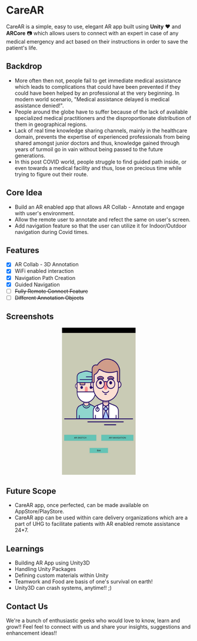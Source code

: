 # CareAR

CareAR is a simple, easy to use, elegant AR app built using **Unity** :heart: and **ARCore** :camera: which allows users to connect with an expert in case of any medical emergency and act based on their instructions in order to save the patient's life.

## Backdrop

- More often then not, people fail to get immediate medical assistance which leads to complications that could have been prevented if they could have been helped by an professional at the very beginning. In modern world scenario, "Medical assistance delayed is medical assistance denied!".
- People around the globe have to suffer because of the lack of available specialized medical practitioners and the disproportionate distribution of them in geographical regions.
- Lack of real time knowledge sharing channels, mainly in the healthcare domain, prevents the expertise of experienced professionals from being shared amongst junior doctors and thus, knowledge gained through years of turmoil go in vain without being passed to the future generations.
- In this post COVID world, people struggle to find guided path inside, or even towards a medical facility and thus, lose on precious time while trying to figure out their route. 

## Core Idea

- Build an AR enabled app that allows AR Collab - Annotate and engage with user's environment.
- Allow the remote user to annotate and refect the same on user's screen.
- Add navigation feature so that the user can utilize it for Indoor/Outdoor navigation during Covid times.

## Features

- [x] AR Collab - 3D Annotation
- [x] WiFi enabled interaction 
- [x] Navigation Path Creation
- [x] Guided Navigation
- [ ] ~~Fully Remote Connect Feature~~
- [ ] ~~Different Annotation Objects~~

## Screenshots

<p align="center">
<img src="CareARHomePage.jpeg" height="400" width="200" alt="Screenshot" hspace="35"/> 
</p>


## Future Scope

- CareAR app, once perfected, can be made available on AppStore/PlayStore.
- CareAR app can be used within care delivery organizations which are a part of UHG to facilitate patients with AR enabled remote assistance 24*7.

## Learnings

- Building AR App using Unity3D
- Handling Unity Packages
- Defining custom materials within Unity
- Teamwork and Food are basis of one's survival on earth!
- Unity3D can crash systems, anytime!! ;)

## Contact Us
We're a bunch of enthusiastic geeks who would love to know, learn and grow!! Feel feel to connect with us and share your insights, suggestions and enhancement ideas!!
